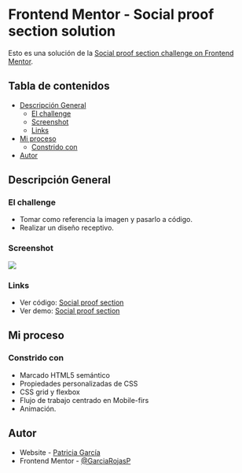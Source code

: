 # Frontend Mentor - Social proof section solution

Esto es una solución de la [Social proof section challenge on Frontend Mentor](https://www.frontendmentor.io/challenges/social-proof-section-6e0qTv_bA).

## Tabla de contenidos

- [Descripción General](#descripción-general)
  - [El challenge](#el-challenge)
  - [Screenshot](#screenshot)
  - [Links](#links)
- [Mi proceso](#my-proceso)
  - [Constrido con](#constrido-con)
- [Autor](#autor)

## Descripción General

### El challenge

- Tomar como referencia la imagen y pasarlo a código.
- Realizar un diseño receptivo.

### Screenshot

![](https://github.com/GarciaRojasP/social-proof-section/assets/119550417/0fe40200-7678-44eb-adc7-fe801a631a52)

### Links

- Ver código: [Social proof section](https://github.com/GarciaRojasP/social-proof-section)
- Ver demo: [Social proof section](https://social-proof-section-omega-dusky.vercel.app/)

## Mi proceso

### Constrido con

- Marcado HTML5 semántico
- Propiedades personalizadas de CSS
- CSS grid y flexbox
- Flujo de trabajo centrado en Mobile-firs
- Animación.

## Autor

- Website - [Patricia García](https://patricia-garcia.vercel.app/)
- Frontend Mentor - [@GarciaRojasP](https://www.frontendmentor.io/profile/GarciaRojasP)


